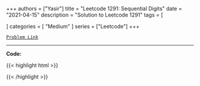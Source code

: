 
+++
authors = ["Yasir"]
title = "Leetcode 1291: Sequential Digits"
date = "2021-04-15"
description = "Solution to Leetcode 1291"
tags = [
    
]
categories = [
    "Medium"
]
series = ["Leetcode"]
+++



[`Problem Link`](https://leetcode.com/problems/sequential-digits/description/)

---

**Code:**

{{< highlight html >}}

{{< /highlight >}}

